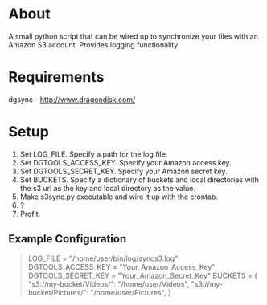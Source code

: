 About
=====
A small python script that can be wired up to synchronize your files with an Amazon S3 account. Provides logging functionality.

Requirements
============
dgsync - http://www.dragondisk.com/

Setup
=====
1.  Set LOG_FILE.  Specify a path for the log file.
2.  Set DGTOOLS_ACCESS_KEY.  Specify your Amazon access key.
3.  Set DGTOOLS_SECRET_KEY.  Specify your Amazon secret key.
4.  Set BUCKETS.  Specify a dictionary of buckets and local directories with the s3 url as the key and local directory as the value.
5.  Make s3sync.py executable and wire it up with the crontab.
6.  ?
7.  Profit.

Example Configuration
---------------------
> LOG_FILE = "/home/user/bin/log/syncs3.log"
> DGTOOLS_ACCESS_KEY = "Your_Amazon_Access_Key"
> DGTOOLS_SECRET_KEY = "Your_Amazon_Secret_Key"
> BUCKETS = {
>     "s3://my-bucket/Videos/": "/home/user/Videos",
>     "s3://my-bucket/Pictures/": "/home/user/Pictures",
> }

